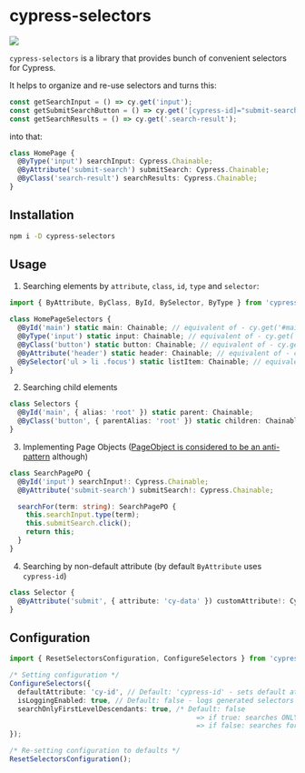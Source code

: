 # cypress-selectors

![](https://github.com/anton-kravchenko/cypress-selectors/workflows/CI/badge.svg)

`cypress-selectors` is a library that provides bunch of convenient selectors for Cypress.

It helps to organize and re-use selectors and turns this:

```TypeScript
const getSearchInput = () => cy.get('input');
const getSubmitSearchButton = () => cy.get('[cypress-id]="submit-search"');
const getSearchResults = () => cy.get('.search-result');
```

into that:

```TypeScript
class HomePage {
  @ByType('input') searchInput: Cypress.Chainable;
  @ByAttribute('submit-search') submitSearch: Cypress.Chainable;
  @ByClass('search-result') searchResults: Cypress.Chainable;
}
```

## Installation

```sh
npm i -D cypress-selectors
```

## Usage

1. Searching elements by `attribute`, `class`, `id`, `type` and `selector`:

```TypeScript
import { ByAttribute, ByClass, ById, BySelector, ByType } from 'cypress-selectors';

class HomePageSelectors {
  @ById('main') static main: Chainable; // equivalent of - cy.get('#main')
  @ByType('input') static input: Chainable; // equivalent of - cy.get('input')
  @ByClass('button') static button: Chainable; // equivalent of - cy.get('.button')
  @ByAttribute('header') static header: Chainable; // equivalent of - cy.get('[cypress-id=header')
  @BySelector('ul > li .focus') static listItem: Chainable; // equivalent of - cy.get('ul > li .focus')
}
```

2. Searching child elements

```TypeScript
class Selectors {
  @ById('main', { alias: 'root' }) static parent: Chainable;
  @ByClass('button', { parentAlias: 'root' }) static children: Chainable; // equivalent of - cy.get('#root .button')
}
```

3. Implementing Page Objects ([PageObject is considered to be an anti-pattern](https://www.cypress.io/blog/2019/01/03/stop-using-page-objects-and-start-using-app-actions/) although)

```TypeScript
class SearchPagePO {
  @ById('input') searchInput!: Cypress.Chainable;
  @ByAttribute('submit-search') submitSearch!: Cypress.Chainable;

  searchFor(term: string): SearchPagePO {
    this.searchInput.type(term);
    this.submitSearch.click();
    return this;
  }
}
```

4. Searching by non-default attribute (by default `ByAttribute` uses `cypress-id`)

```TypeScript
class Selector {
  @ByAttribute('submit', { attribute: 'cy-data' }) customAttribute!: Cypress.Chainable;
}
```

## Configuration

```TypeScript
import { ResetSelectorsConfiguration, ConfigureSelectors } from 'cypress-selectors';

/* Setting configuration */
ConfigureSelectors({
  defaultAttribute: 'cy-id', // Default: 'cypress-id' - sets default attribute to be used by @ByAttribute selector:
  isLoggingEnabled: true, // Default: false - logs generated selectors before accessing elements
  searchOnlyFirstLevelDescendants: true, /* Default: false
                                              => if true: searches ONLY for first-level descendants (via '>') - https://api.jquery.com/child-selector/
                                              => if false: searches for any-level descendants (via ' ') - https://api.jquery.com/descendant-selector/ */
});

/* Re-setting configuration to defaults */
ResetSelectorsConfiguration();
```
